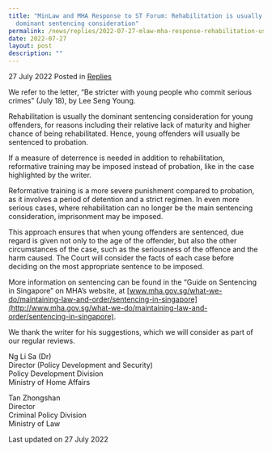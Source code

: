 ```yaml
---
title: "MinLaw and MHA Response to ST Forum: Rehabilitation is usually the
  dominant sentencing consideration"
permalink: /news/replies/2022-07-27-mlaw-mha-response-rehabilitation-usually-dominant-sentencing-consideration
date: 2022-07-27
layout: post
description: ""
---
```

27 July 2022 Posted in [Replies](/news/replies)  

We refer to the letter, “Be stricter with young people who commit serious crimes” (July 18), by Lee Seng Young.

Rehabilitation is usually the dominant sentencing consideration for young offenders, for reasons including their relative lack of maturity and higher chance of being rehabilitated. Hence, young offenders will usually be sentenced to probation. 

If a measure of deterrence is needed in addition to rehabilitation, reformative training may be imposed instead of probation, like in the case highlighted by the writer. 

Reformative training is a more severe punishment compared to probation, as it involves a period of detention and a strict regimen. In even more serious cases, where rehabilitation can no longer be the main sentencing consideration, imprisonment may be imposed.

This approach ensures that when young offenders are sentenced, due regard is given not only to the age of the offender, but also the other circumstances of the case, such as the seriousness of the offence and the harm caused. The Court will consider the facts of each case before deciding on the most appropriate sentence to be imposed. 

More information on sentencing can be found in the “Guide on Sentencing in Singapore” on MHA’s website, at [www.mha.gov.sg/what-we-do/maintaining-law-and-order/sentencing-in-singapore](http://www.mha.gov.sg/what-we-do/maintaining-law-and-order/sentencing-in-singapore).

We thank the writer for his suggestions, which we will consider as part of our regular reviews.

Ng Li Sa (Dr)
<br>Director (Policy Development and Security)
<br>Policy Development Division
<br>Ministry of Home Affairs 

Tan Zhongshan
<br>Director
<br>Criminal Policy Division
<br>Ministry of Law 

<p class="right-side-updated">Last updated on 27 July 2022</p>